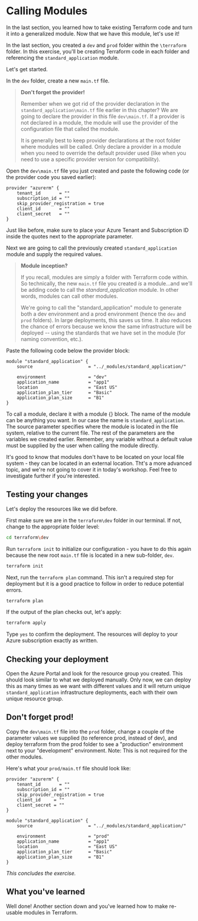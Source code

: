 # Calling Modules

In the last section, you learned how to take existing Terraform code and turn it into a generalized module. Now that we have this module, let's use it!

In the last section, you created a `dev` and `prod` folder within the `\terraform` folder. In this exercise, you'll be creating Terraform code in each folder and referencing the `standard_application` module.

Let's get started. 

In the `dev` folder, create a new `main.tf` file. 

> **Don't forget the provider!**
>
> Remember when we got rid of the provider declaration in the `standard_application\main.tf` file earlier in this chapter? We are going to declare the provider in this file `dev\main.tf`. If a provider is not declared in a module, the module will use the provider of the configuration file that called the module. 
>
> It is generally best to keep provider declarations at the root folder where modules will be called. Only declare a provider in a module when you need to override the default provider used (like when you need to use a specific provider version for compatibility).

Open the `dev\main.tf` file you just created and paste the following code (or the provider code you saved earlier):

```
provider "azurerm" {
    tenant_id       = ""
    subscription_id = ""
    skip_provider_registration = true
    client_id       = ""
    client_secret   = ""
}
```

Just like before, make sure to place your Azure Tenant and Subscription ID inside the quotes next to the appropriate parameter.

Next we are going to call the previously created `standard_application` module and supply the required values. 

> **Module inception?**
>
> If you recall, modules are simply a folder with Terraform code within. So technically, the new `main.tf` file you created *is* a module...and we'll be adding code to call the *standard_application* module. In other words, modules can call other modules. 
>
> We're going to call the "standard_application" module to generate both a dev environment and a prod environment (hence the `dev` and `prod` folders). In large deployments, this saves us time. It also reduces the chance of errors because we know the same infrastructure will be deployed -- using the standards that we have set in the module (for naming convention, etc.).

Paste the following code below the provider block:

```
module "standard_application" {
    source                     = "../_modules/standard_application/"

    environment                = "dev"
    application_name           = "app1"
    location                   = "East US"
    application_plan_tier      = "Basic"
    application_plan_size      = "B1"
}
```

To call a module, declare it with a module {} block. The name of the module can be anything you want. In our case the name is `standard_application`. The source parameter specifies where the module is located in the file system, relative to the current file. The rest of the parameters are the variables we created earlier. Remember, any variable without a default value must be supplied by the user when calling the module directly.

It's good to know that modules don't have to be located on your local file system - they can be located in an external location. Tht's a more advanced topic, and we're not going to cover it in today's workshop. Feel free to investigate further if you're interested.

## Testing your changes

Let's deploy the resources like we did before.

First make sure we are in the `terraform\dev` folder in our terminal. If not, change to the appropriate folder level:

```bash
cd terraform\dev
```

Run `terraform init` to initialize our configuration - you have to do this again because the new root `main.tf` file is located in a new sub-folder, `dev`.

```bash
terraform init
```

Next, run the `terraform plan` command. This isn't a required step for deployment but it is a good practice to follow in order to reduce potential errors.

```bash
terraform plan
```

If the output of the plan checks out, let's apply:

```bash
terraform apply
```

Type `yes` to confirm the deployment. The resources will deploy to your Azure subscription exactly as written. 

## Checking your deployment

Open the Azure Portal and look for the resource group you created. This should look similar to what we deployed manually. Only now, we can deploy this as many times as we want with different values and it will return unique `standard_application` infrastructure deployments, each with their own unique resource group.

## Don't forget prod!

Copy the `dev\main.tf` file into the `prod` folder, change a couple of the parameter values we supplied (to reference prod, instead of dev), and deploy terraform from the prod folder to see a "production" environment next to your "development" environment. Note: This is not required for the other modules.

Here's what your `prod/main.tf` file should look like:

```
provider "azurerm" {
    tenant_id       = ""
    subscription_id = ""
    skip_provider_registration = true
    client_id     = ""
    client_secret = ""
}

module "standard_application" {
    source                     = "../_modules/standard_application/"

    environment                = "prod"
    application_name           = "app1"
    location                   = "East US"
    application_plan_tier      = "Basic"
    application_plan_size      = "B1"
}
```

_This concludes the exercise._

## What you've learned

Well done! Another section down and you've learned how to make re-usable modules in Terraform. 
